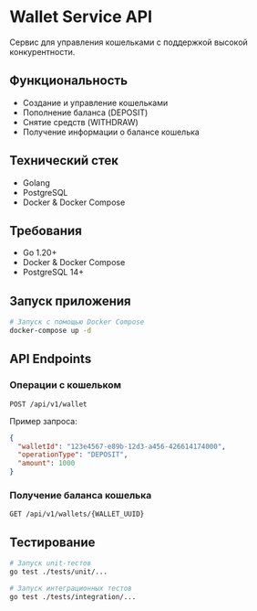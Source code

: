 # Wallet Service API

Сервис для управления кошельками с поддержкой высокой конкурентности.

## Функциональность

- Создание и управление кошельками
- Пополнение баланса (DEPOSIT)
- Снятие средств (WITHDRAW)
- Получение информации о балансе кошелька

## Технический стек

- Golang
- PostgreSQL
- Docker & Docker Compose

## Требования

- Go 1.20+
- Docker & Docker Compose
- PostgreSQL 14+

## Запуск приложения

```bash
# Запуск с помощью Docker Compose
docker-compose up -d
```

## API Endpoints

### Операции с кошельком

```
POST /api/v1/wallet
```

Пример запроса:
```json
{
  "walletId": "123e4567-e89b-12d3-a456-426614174000",
  "operationType": "DEPOSIT",
  "amount": 1000
}
```

### Получение баланса кошелька

```
GET /api/v1/wallets/{WALLET_UUID}
```

## Тестирование

```bash
# Запуск unit-тестов
go test ./tests/unit/...

# Запуск интеграционных тестов
go test ./tests/integration/...
```
